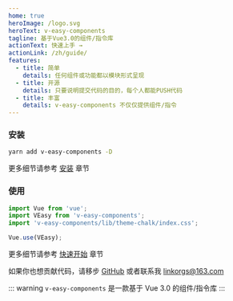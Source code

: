 ```yaml
---
home: true
heroImage: /logo.svg
heroText: v-easy-components
tagline: 基于Vue3.0的组件/指令库
actionText: 快速上手 →
actionLink: /zh/guide/
features:
  - title: 简单
    details: 任何组件或功能都以模块形式呈现
  - title: 开源
    details: 只要说明提交代码的目的，每个人都能PUSH代码
  - title: 丰富
    details: v-easy-components 不仅仅提供组件/指令
---
```


### 安装

```sh
yarn add v-easy-components -D
```

更多细节请参考 [安装](/zh/guide/) 章节

### 使用

```javascript {2}
import Vue from 'vue';
import VEasy from 'v-easy-components';
import 'v-easy-components/lib/theme-chalk/index.css';

Vue.use(VEasy);
```

更多细节请参考 [快速开始](/zh/guide/quick-start.html) 章节

如果你也想贡献代码，请移步 [GitHub](https://github.com/Linkontoask/v-easy-components) 或者联系我 [linkorgs@163.com](mailto:linkorgs@163.com)

::: warning
`v-easy-components` 是一款基于 Vue 3.0 的组件/指令库
:::

